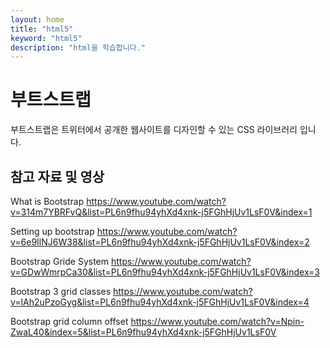 ```yaml
---
layout: home
title: "html5"
keyword: "html5"
description: "html을 학습합니다."
---
```


# 부트스트랩


부트스트랩은 트위터에서 공개한 웹사이트를 디자인할 수 있는 CSS 라이브러리 입니다.

## 참고 자료 및 영상

What is Bootstrap
https://www.youtube.com/watch?v=314m7YBRFvQ&list=PL6n9fhu94yhXd4xnk-j5FGhHjUv1LsF0V&index=1

Setting up bootstrap
https://www.youtube.com/watch?v=6e9IlNJ6W38&list=PL6n9fhu94yhXd4xnk-j5FGhHjUv1LsF0V&index=2

Bootstrap Gride System
https://www.youtube.com/watch?v=GDwWmrpCa30&list=PL6n9fhu94yhXd4xnk-j5FGhHjUv1LsF0V&index=3

Bootstrap 3 grid classes
https://www.youtube.com/watch?v=lAh2uPzoGyg&list=PL6n9fhu94yhXd4xnk-j5FGhHjUv1LsF0V&index=4

Bootstrap grid column offset
https://www.youtube.com/watch?v=Npin-ZwaL40&index=5&list=PL6n9fhu94yhXd4xnk-j5FGhHjUv1LsF0V